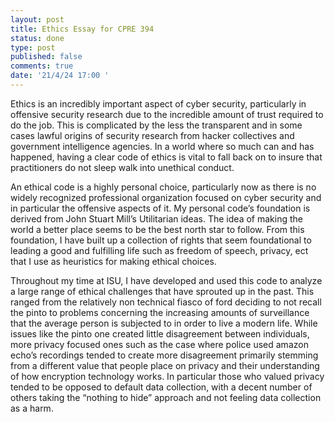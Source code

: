 ```yaml
---
layout: post
title: Ethics Essay for CPRE 394
status: done
type: post
published: false
comments: true
date: '21/4/24 17:00 '
---
```



Ethics is an incredibly important aspect of cyber security, particularly in offensive security research due to the incredible amount of trust required to do the job. This is complicated by the less the transparent and in some cases lawful origins of security research from hacker collectives and government intelligence agencies. In a world where so much can and has happened, having a clear code of ethics is vital to fall back on to insure that practitioners do not sleep walk into unethical conduct. 

An ethical code is a highly personal choice, particularly now as there is no widely recognized professional organization focused on cyber security and in particular the offensive aspects of it. My personal code’s foundation is derived from John Stuart Mill’s Utilitarian ideas. The idea of making the world a better place seems to be the best north star to follow. From this foundation, I have built up a collection of rights that seem foundational to leading a good and fulfilling life such as freedom of speech, privacy, ect that I use as heuristics for making ethical choices.

Throughout my time at ISU, I have developed and used this code to analyze a large range of ethical challenges that have sprouted up in the past. This ranged from the relatively non technical fiasco of ford deciding to not recall the pinto to problems concerning the increasing amounts of surveillance that the average person is subjected to in order to live a modern life. While issues like the pinto one created little disagreement between individuals, more privacy focused ones such as the case where police used amazon echo’s recordings tended to create more disagreement primarily stemming from a different value that people place on privacy and their understanding of how encryption technology works. In particular those who valued privacy tended to be opposed to default data collection, with a decent number of others taking the “nothing to hide” approach and not feeling data collection as a harm. 

